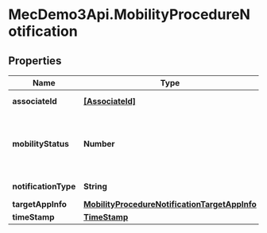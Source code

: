 # MecDemo3Api.MobilityProcedureNotification

## Properties
Name | Type | Description | Notes
------------ | ------------- | ------------- | -------------
**associateId** | [**[AssociateId]**](AssociateId.md) | 0 to N identifiers to associate the information for specific UE(s) and flow(s). | [optional] 
**mobilityStatus** | **Number** | Indicate the status of the UE mobility. Values are defined as following:      1 &#x3D; INTERHOST_MOVEOUT_TRIGGERED.      2 &#x3D; INTERHOST_MOVEOUT_COMPLETED.      3 &#x3D; INTERHOST_MOVEOUT_FAILED.       Other values are reserved. | 
**notificationType** | **String** | Shall be set to \\\&quot;MobilityProcedureNotification\\\&quot;. | 
**targetAppInfo** | [**MobilityProcedureNotificationTargetAppInfo**](MobilityProcedureNotificationTargetAppInfo.md) |  | [optional] 
**timeStamp** | [**TimeStamp**](TimeStamp.md) |  | [optional] 


